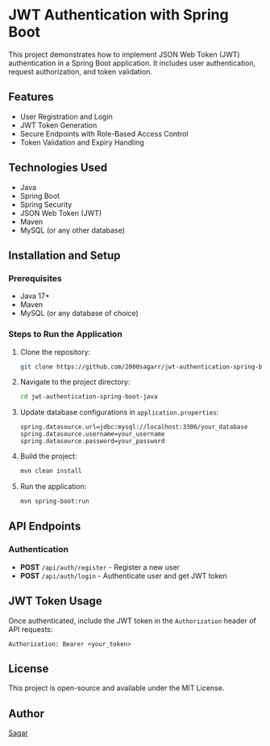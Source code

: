 # JWT Authentication with Spring Boot

This project demonstrates how to implement JSON Web Token (JWT) authentication in a Spring Boot application. It includes user authentication, request authorization, and token validation.

## Features
- User Registration and Login
- JWT Token Generation
- Secure Endpoints with Role-Based Access Control
- Token Validation and Expiry Handling

## Technologies Used
- Java
- Spring Boot
- Spring Security
- JSON Web Token (JWT)
- Maven
- MySQL (or any other database)

## Installation and Setup
### Prerequisites
- Java 17+
- Maven
- MySQL (or any database of choice)

### Steps to Run the Application
1. Clone the repository:
   ```bash
   git clone https://github.com/2000sagarr/jwt-authentication-spring-boot-java.git
   ```
2. Navigate to the project directory:
   ```bash
   cd jwt-authentication-spring-boot-java
   ```
3. Update database configurations in `application.properties`:
   ```properties
   spring.datasource.url=jdbc:mysql://localhost:3306/your_database
   spring.datasource.username=your_username
   spring.datasource.password=your_password
   ```
4. Build the project:
   ```bash
   mvn clean install
   ```
5. Run the application:
   ```bash
   mvn spring-boot:run
   ```

## API Endpoints
### Authentication
- **POST** `/api/auth/register` - Register a new user
- **POST** `/api/auth/login` - Authenticate user and get JWT token

## JWT Token Usage
Once authenticated, include the JWT token in the `Authorization` header of API requests:
```http
Authorization: Bearer <your_token>
```

## License
This project is open-source and available under the MIT License.

## Author
[Sagar](https://github.com/2000sagarr)

